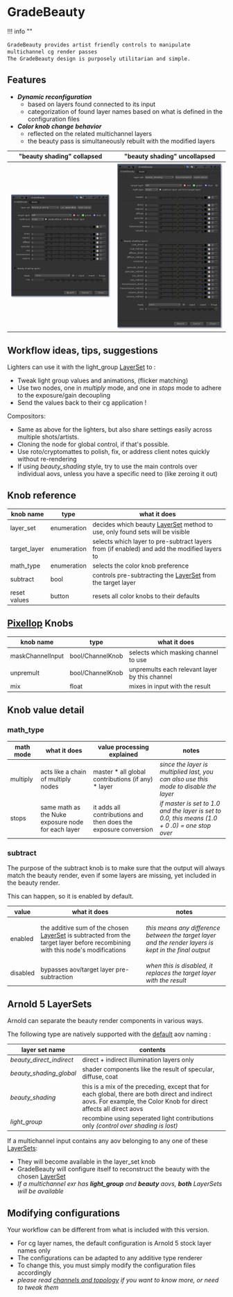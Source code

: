 # GradeBeauty 

!!! info "" 

    GradeBeauty provides artist friendly controls to manipulate multichannel cg render passes
    The GradeBeauty design is purposely utilitarian and simple.


## Features
- ***Dynamic reconfiguration***
    * based on layers found connected to its input
    * categorization of found layer names based on what is defined in the configuration files
- ***Color knob change behavior***
    * reflected on the related multichannel layers
    * the beauty pass is simultaneously rebuilt with the modified layers

| "beauty shading" collapsed | "beauty shading" uncollapsed |
| -------------------------- | ---------------------------- |
|![GradeBeauty](media/parameters/GradeBeauty.png)|![GradeBeauty detail](media/parameters/GradeBeauty_uncollapsed.png)|

## Workflow ideas, tips, suggestions

Lighters can use it with the light_group [LayerSet](core.md#layersets) to :

* Tweak light group values and animations, (flicker matching)
* Use two nodes, one in _multiply_ mode, and one in _stops_ mode to adhere to the exposure/gain decoupling
* Send the values back to their cg application !

Compositors:

* Same as above for the lighters, but also share settings easily across multiple shots/artists.
* Cloning the node for global control, if that's possible.
* Use roto/cryptomattes to polish, fix, or address client notes quickly without re-rendering
* If using _beauty_shading_ style, try to use the main controls over individual aovs, unless you have a specific need to (like zeroing it out)


## Knob reference

| knob name | type | what it does |
| --------- | ---- | ------------ |
| layer_set | enumeration | decides which beauty [LayerSet](core.md#layersets) method to use, only found sets will be visible |
| target_layer | enumeration | selects which layer to pre-subtract layers from (if enabled) and add the modified layers to |
| math_type | enumeration | selects the color knob preference
| subtract | bool | controls pre-subtracting the [LayerSet](core.md#layersets) from the target layer |
| reset values | button | resets all color knobs to their defaults |

## [PixelIop](https://learn.foundry.com/nuke/developers/11.3/ndkdevguide/2d/pixeliops.html) Knobs
| knob name | type | what it does |
| --------- | ---- | ------------ |
| maskChannelInput | bool/ChannelKnob | selects which masking channel to use |
| unpremult | bool/ChannelKnob | unpremults each relevant layer by this channel |
| mix | float | mixes in input with the result |

## Knob value detail
### math_type

| math mode | what it does | value processing explained | notes |
| --------- | ------------ | -------------------------- | ----- |
| multiply | acts like a chain of multiply nodes |master * all global contributions (if any) * layer | _since the layer is multiplied last, you can also use this mode to disable the layer_
| stops | same math as the Nuke exposure node for each layer | it adds all contributions and then does the exposure conversion | _if master is set to 1.0 and the layer is set to 0.0, this means (1.0 + 0 .0) = one stop over_

### subtract
The purpose of the subtract knob is to make sure that the output will always match the beauty render, even if 
some layers are missing, yet included in the beauty render.

This can happen, so it is enabled by default.

| value | what it does | notes |
| ----- | ------------ | ----- |
| enabled | the additive sum of the chosen [LayerSet](core.md#layersets) is subtracted from the target layer before recombining with this node's modifications | <p><i>this means any difference between the target layer and the render layers is kept in the final output</i></p>
| disabled | bypasses aov/target layer pre-subtraction | _when this is disabled, it replaces the target layer with the result_


## Arnold 5 LayerSets

Arnold can separate the beauty render components in various ways.

The following type are natively supported with the [default](https://docs.arnoldrenderer.com/display/A5AFMUG/AOVs#AOVs-AOVs) aov naming :

| layer set name | contents |
| -------------- | --------------- |
| _beauty_direct_indirect_ | direct + indirect illumination layers only |
| _beauty_shading_global_ |  shader components like the result of specular, diffuse, coat |
| _beauty_shading_ | this is a mix of the preceding, except that for each global, there are both direct and indirect aovs. For example, the Color Knob for direct affects all direct aovs |
| _light_group_ | recombine using seperated light contributions only _(control over shading is lost)_ |

If a multichannel input contains any aov belonging to any one of these [LayerSets](core.md#layersets):

* They will become available in the layer_set knob
* GradeBeauty will configure itself to reconstruct the beauty with the chosen [LayerSet](core.md#layersets) 
* _If a multichannel exr has **light_group** and **beauty** aovs, **both** LayerSets will be available_

## Modifying configurations

Your workflow can be different from what is included with this version.

* For cg layer names, the default configuration is Arnold 5 stock layer names only
* The configurations can be adapted to any additive type renderer
* To change this, you must simply modify the configuration files accordingly
* _please read [channels and topology](configs_and_topology.md) if you want to know more, or need to tweak 
them_

